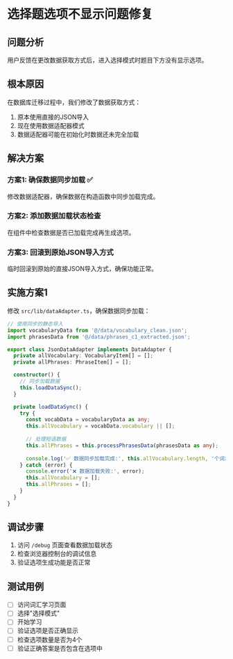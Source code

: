 # 选择题选项不显示问题修复

## 问题分析

用户反馈在更改数据获取方式后，进入选择模式时题目下方没有显示选项。

## 根本原因

在数据库迁移过程中，我们修改了数据获取方式：
1. 原本使用直接的JSON导入
2. 现在使用数据适配器模式
3. 数据适配器可能在初始化时数据还未完全加载

## 解决方案

### 方案1: 确保数据同步加载 ✅

修改数据适配器，确保数据在构造函数中同步加载完成。

### 方案2: 添加数据加载状态检查

在组件中检查数据是否已加载完成再生成选项。

### 方案3: 回滚到原始JSON导入方式

临时回滚到原始的直接JSON导入方式，确保功能正常。

## 实施方案1

修改 `src/lib/dataAdapter.ts`，确保数据同步加载：

```typescript
// 使用同步的静态导入
import vocabularyData from '@/data/vocabulary_clean.json';
import phrasesData from '@/data/phrases_c1_extracted.json';

export class JsonDataAdapter implements DataAdapter {
  private allVocabulary: VocabularyItem[] = [];
  private allPhrases: PhraseItem[] = [];

  constructor() {
    // 同步加载数据
    this.loadDataSync();
  }

  private loadDataSync() {
    try {
      const vocabData = vocabularyData as any;
      this.allVocabulary = vocabData.vocabulary || [];
      
      // 处理短语数据
      this.allPhrases = this.processPhrasesData(phrasesData as any);
      
      console.log('✅ 数据同步加载完成:', this.allVocabulary.length, '个词汇');
    } catch (error) {
      console.error('❌ 数据加载失败:', error);
      this.allVocabulary = [];
      this.allPhrases = [];
    }
  }
}
```

## 调试步骤

1. 访问 `/debug` 页面查看数据加载状态
2. 检查浏览器控制台的调试信息
3. 验证选项生成功能是否正常

## 测试用例

- [ ] 访问词汇学习页面
- [ ] 选择"选择模式"
- [ ] 开始学习
- [ ] 验证选项是否正确显示
- [ ] 检查选项数量是否为4个
- [ ] 验证正确答案是否包含在选项中
